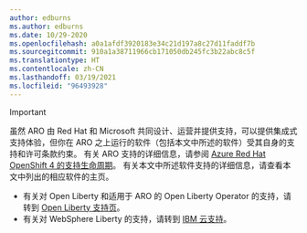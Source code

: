 ```yaml
---
author: edburns
ms.author: edburns
ms.date: 10/29-2020
ms.openlocfilehash: a0a1afdf3920183e34c21d197a8c27d11faddf7b
ms.sourcegitcommit: 910a1a38711966cb171050db245fc3b22abc8c5f
ms.translationtype: HT
ms.contentlocale: zh-CN
ms.lasthandoff: 03/19/2021
ms.locfileid: "96493928"
---
```

> [!IMPORTANT]
> 虽然 ARO 由 Red Hat 和 Microsoft 共同设计、运营并提供支持，可以提供集成式支持体验，但你在 ARO 之上运行的软件（包括本文中所述的软件）受其自身的支持和许可条款约束。 有关 ARO 支持的详细信息，请参阅 [Azure Red Hat OpenShift 4 的支持生命周期](../support-lifecycle.md)。 有关本文中所述软件支持的详细信息，请查看本文中列出的相应软件的主页。
> * 有关对 Open Liberty 和适用于 ARO 的 Open Liberty Operator 的支持，请转到 [Open Liberty 支持页](https://openliberty.io/support/)。
> * 有关对 WebSphere Liberty 的支持，请转到 [IBM 云支持](https://www.ibm.com/cloud/support)。